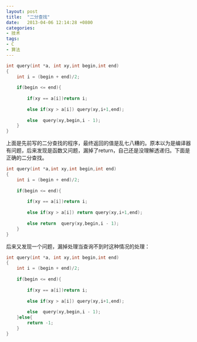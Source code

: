```yaml
---
layout: post
title:  "二分查找"
date:   2013-04-06 12:14:28 +0800
categories: 
- 技术
tags:
- C
- 算法
---
```


```c
int query(int *a, int xy,int begin,int end)
{
    int i = (begin + end)/2;
    
    if(begin <= end){
    
        if(xy == a[i])return i;
    
        else if(xy > a[i]) query(xy,i+1,end);
    
        else  query(xy,begin,i - 1);
    }   
}
```

上面是先前写的二分查找的程序，最终返回的值是乱七八糟的。原本以为是编译器有问题，后来发现是函数又问题，漏掉了return，自己还是没理解透递归。下面是正确的二分查找。

```c
int query(int *a,int xy,int begin,int end)
{
    int i = (begin + end)/2;
   
    if(begin <= end){
   
        if(xy == a[i])return i;
   
        else if(xy > a[i]) return query(xy,i+1,end);
   
        else return  query(xy,begin,i - 1);
    }   
}
```

后来又发现一个问题，漏掉处理当查询不到时这种情况的处理：

```c
int query(int *a, int xy,int begin,int end)
{
    int i = (begin + end)/2;
    
    if(begin <= end){
    
        if(xy == a[i])return i;
    
        else if(xy > a[i]) query(xy,i+1,end);
    
        else  query(xy,begin,i - 1);
    }else{
        return -1;
    }
}
```

